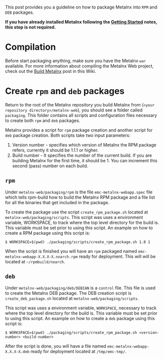 This post provides you a guideline on how to package Metalnx into `RPM` and `DEB` packages.

**If you have already installed Metalnx following the [Getting Started](https://github.com/Metalnx/metalnx-web/wiki/Getting-Started) notes, this step is not required.**

# Compilation
Before start packaging anything, make sure you have the Metalnx `war` available. For more information about compiling the Metalnx Web project, check out the [Build Metalnx](https://github.com/Metalnx/metalnx-web/wiki/Build-Metalnx) post in this Wiki.

# Create `rpm` and `deb` packages

Return to the root of the Metalnx repository you build Metalnx from (`<your repository directory>/metalnx-web`), you should see a folder called `packaging`. This folder contains all scripts and configuration files necessary to create both `rpm` and `deb` packages.

Metalnx provides a script for `rpm` package creation and another script for `deb` package creation. Both scripts take two input parameters:

1. Version number - specifies which version of Metalnx the RPM package refers, currently it should be 1.1.1 or higher. 
2. Build number - It specifies the number of the current build. If you are building Metalnx for the first time, it should be 1.  You can increment this second (pass) number on each build.

## `rpm`

Under `metalnx-web/packaging/rpm` is the file `emc-metalnx-webapp.spec` file which tells rpm-build how to build the Metalnx RPM package and a file list for all the binaries that get included in the package. 

To create the package use the script `create_rpm_package.sh` located at `metalnx-web/packaging/scripts`. This script was uses a environment variable, WORKSPACE, to track where the top level directory for the build is.  This variable must be set prior to using this script.  An example on how to create a RPM package using this script is:

    $ WORKSPACE=$(pwd) ./packaging/scripts/create_rpm_package.sh 1.0 1

When the script is finished you will have an `rpm` packaged named `emc-metalnx-webapp-X.X.X-X.noarch.rpm`  ready for deployment.  This will will be located at `~/rpmbuild/noarch`. 

## `deb`

Under `metalnx-web/packaging/deb/DEBIAN` is a `control` file. This file is used to create the Metalnx DEB package. The DEB creation script is `create_deb_package.sh` located at `metalnx-web/packaging/scripts`. 

This script was uses a environment variable, `WORKSPACE`, necessary to track where the top level directory for the build is.  This variable must be set prior to using this script. An example on how to create a `deb` package using this script is:

    $ WORKSPACE=$(pwd) ./packaging/scripts/create_rpm_package.sh <version-number> <build-number>

After the script is done, you will have a file named `emc-metalnx-webapp-X.X.X-X.deb`  ready for deployment located at `/tmp/emc-tmp/`. 